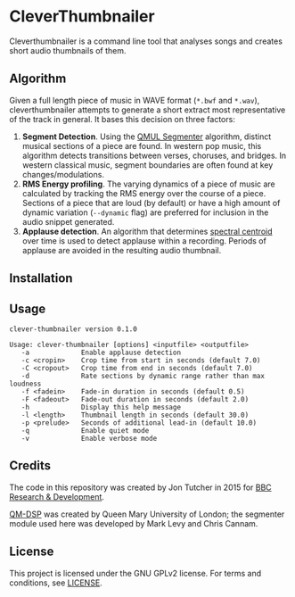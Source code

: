 CleverThumbnailer
=================

Cleverthumbnailer is a command line tool that analyses songs and creates short audio thumbnails of them.

Algorithm
---------

Given a full length piece of music in WAVE format (`*.bwf` and `*.wav`), cleverthumbnailer attempts to generate a short extract most representative of the track in general. It bases this decision on three factors:

1. **Segment Detection**. Using the [QMUL Segmenter](http://dx.doi.org/10.1109/TASL.2007.910781) algorithm, distinct musical sections of a piece are found. In western pop music, this algorithm detects transitions between verses, choruses, and bridges. In western classical music, segment boundaries are often found at key changes/modulations.
2. **RMS Energy profiling**. The varying dynamics of a piece of music are
calculated by tracking the RMS energy over the course of a piece. Sections of a piece that are loud (by default) or have a high amount of dynamic variation (`--dynamic` flag) are preferred for inclusion in the audio snippet generated.
3. **Applause detection**. An algorithm that determines [spectral centroid](https://dx.doi.org/10.1121%2F1.381843) over time is used to detect applause within a recording. Periods of applause are avoided in the resulting audio thumbnail. 

Installation
------------



Usage
-----

```
clever-thumbnailer version 0.1.0

Usage: clever-thumbnailer [options] <inputfile> <outputfile>
   -a             Enable applause detection
   -c <cropin>    Crop time from start in seconds (default 7.0)
   -C <cropout>   Crop time from end in seconds (default 7.0)
   -d             Rate sections by dynamic range rather than max loudness
   -f <fadein>    Fade-in duration in seconds (default 0.5)
   -F <fadeout>   Fade-out duration in seconds (default 2.0)
   -h             Display this help message
   -l <length>    Thumbnail length in seconds (default 30.0)
   -p <prelude>   Seconds of additional lead-in (default 10.0)
   -q             Enable quiet mode
   -v             Enable verbose mode
```


Credits
-------

The code in this repository was created by Jon Tutcher in 2015 for [BBC Research & Development](http://www.bbc.co.uk/rd).

[QM-DSP](https://code.soundsoftware.ac.uk/projects/qm-dsp) was created by Queen Mary University of London; the segmenter module used here was developed by Mark Levy and Chris Cannam.


License
-------

This project is licensed under the GNU GPLv2 license. For terms and conditions, see [LICENSE](LICENSE).
